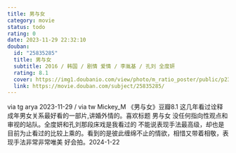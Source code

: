 ```yaml
---
title: 男与女
category: movie
status: todo
rating: 0
date: 2023-11-29 22:32:10
douban:
  id: "25835285"
  title: 男与女
  subtitle: 2016 / 韩国 / 剧情 爱情 / 李胤基 / 孔刘 全度妍
  rating: 8.1
  cover: https://img1.doubanio.com/view/photo/m_ratio_poster/public/p2308184818.jpg
  link: https://movie.douban.com/subject/25835285/
---
```


via tg arya 2023-11-29 / via tw Mickey_M 《男与女》豆瓣8.1 这几年看过诠释成年男女关系最好看的一部片,讲婚外情的。喜欢标题 男与女 没任何指向性观点和审视的站队。全度妍和孔刘那段床戏是我看过的 不能说表现手法最高级，却也是目前为止看过的比较上乘的。看到的是彼此缠绵不止的情欲，相惜又带着相敬，表现手法非常非常唯美 好会拍。2024-1-22
